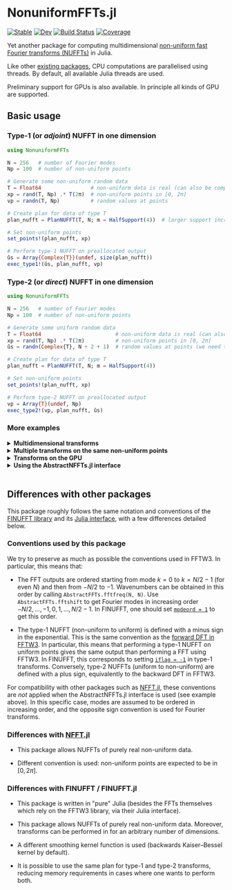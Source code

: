 # NonuniformFFTs.jl

[![Stable](https://img.shields.io/badge/docs-stable-blue.svg)](https://jipolanco.github.io/NonuniformFFTs.jl/stable/)
[![Dev](https://img.shields.io/badge/docs-dev-blue.svg)](https://jipolanco.github.io/NonuniformFFTs.jl/dev/)
[![Build Status](https://github.com/jipolanco/NonuniformFFTs.jl/workflows/CI/badge.svg)](https://github.com/jipolanco/NonuniformFFTs.jl/actions)
[![Coverage](https://codecov.io/gh/jipolanco/NonuniformFFTs.jl/branch/master/graph/badge.svg)](https://codecov.io/gh/jipolanco/NonuniformFFTs.jl)

Yet another package for computing multidimensional [non-uniform fast Fourier transforms (NUFFTs)](https://en.wikipedia.org/wiki/NUFFT) in Julia.

Like other [existing packages](#differences-with-other-packages), CPU computations
are parallelised using threads.
By default, all available Julia threads are used.

Preliminary support for GPUs is also available.
In principle all kinds of GPU are supported.

## Basic usage

### Type-1 (or *adjoint*) NUFFT in one dimension

```julia
using NonuniformFFTs

N = 256   # number of Fourier modes
Np = 100  # number of non-uniform points

# Generate some non-uniform random data
T = Float64                # non-uniform data is real (can also be complex)
xp = rand(T, Np) .* T(2π)  # non-uniform points in [0, 2π]
vp = randn(T, Np)          # random values at points

# Create plan for data of type T
plan_nufft = PlanNUFFT(T, N; m = HalfSupport(4))  # larger support increases accuracy

# Set non-uniform points
set_points!(plan_nufft, xp)

# Perform type-1 NUFFT on preallocated output
ûs = Array{Complex{T}}(undef, size(plan_nufft))
exec_type1!(ûs, plan_nufft, vp)
```

### Type-2 (or *direct*) NUFFT in one dimension

```julia
using NonuniformFFTs

N = 256   # number of Fourier modes
Np = 100  # number of non-uniform points

# Generate some uniform random data
T = Float64                        # non-uniform data is real (can also be complex)
xp = rand(T, Np) .* T(2π)          # non-uniform points in [0, 2π]
ûs = randn(Complex{T}, N ÷ 2 + 1)  # random values at points (we need to store roughly half the Fourier modes for complex-to-real transform)

# Create plan for data of type T
plan_nufft = PlanNUFFT(T, N; m = HalfSupport(4))

# Set non-uniform points
set_points!(plan_nufft, xp)

# Perform type-2 NUFFT on preallocated output
vp = Array{T}(undef, Np)
exec_type2!(vp, plan_nufft, ûs)
```

### More examples

<details>
<summary><b>Multidimensional transforms</b></summary>

```julia
using NonuniformFFTs
using StaticArrays: SVector  # for convenience

Ns = (256, 256)  # number of Fourier modes in each direction
Np = 1000        # number of non-uniform points

# Generate some non-uniform random data
T = Float64                                      # non-uniform data is real (can also be complex)
d = length(Ns)                                   # number of dimensions (d = 2 here)
xp = [T(2π) * rand(SVector{d, T}) for _ ∈ 1:Np]  # non-uniform points in [0, 2π]ᵈ
vp = randn(T, Np)                                # random values at points

# Create plan for data of type T
plan_nufft = PlanNUFFT(T, Ns; m = HalfSupport(4))

# Set non-uniform points
set_points!(plan_nufft, xp)

# Perform type-1 NUFFT on preallocated output
ûs = Array{Complex{T}}(undef, size(plan_nufft))
exec_type1!(ûs, plan_nufft, vp)

# Perform type-2 NUFFT on preallocated output
exec_type2!(vp, plan_nufft, ûs)
```

</details>

<details>
<summary><b>Multiple transforms on the same non-uniform points</b></summary>

```julia
using NonuniformFFTs

N = 256   # number of Fourier modes
Np = 100  # number of non-uniform points
ntrans = Val(3)  # number of simultaneous transforms

# Generate some non-uniform random data
T = Float64                # non-uniform data is real (can also be complex)
xp = rand(T, Np) .* T(2π)  # non-uniform points in [0, 2π]
vp = ntuple(_ -> randn(T, Np), ntrans)  # random values at points (one vector per transformed quantity)

# Create plan for data of type T
plan_nufft = PlanNUFFT(T, N; ntransforms = ntrans)

# Set non-uniform points
set_points!(plan_nufft, xp)

# Perform type-1 NUFFT on preallocated output (one array per transformed quantity)
ûs = ntuple(_ -> Array{Complex{T}}(undef, size(plan_nufft)), ntrans)
exec_type1!(ûs, plan_nufft, vp)

# Perform type-2 NUFFT on preallocated output (one vector per transformed quantity)
vp_interp = map(similar, vp)
exec_type2!(vp, plan_nufft, ûs)
```

</details>

<details>
<summary><b>Transforms on the GPU</b></summary>

Below is a GPU version of the multidimensional transform example above.
The only differences are:

- we import CUDA.jl and Adapt.jl (optional)
- we pass `backend = CUDABackend()` to `PlanNUFFT` (`CUDABackend` is a [KernelAbstractions backend](https://juliagpu.github.io/KernelAbstractions.jl/stable/#Supported-backends) and is exported by CUDA.jl).
  The default is `backend = CPU()`.
- we copy input arrays to the GPU before calling any NUFFT-related functions (`set_points!`, `exec_type1!`, `exec_type2!`)

The example is for an Nvidia GPU (using [CUDA.jl](https://github.com/JuliaGPU/CUDA.jl)), but should also work with e.g. [AMDGPU.jl](https://github.com/JuliaGPU/AMDGPU.jl)
by simply choosing `backend = ROCBackend()`.

```julia
using NonuniformFFTs
using StaticArrays: SVector  # for convenience
using CUDA
using Adapt: adapt  # optional (see below)

backend = CUDABackend()  # other options are CPU() or ROCBackend() (untested)

Ns = (256, 256)  # number of Fourier modes in each direction
Np = 1000        # number of non-uniform points

# Generate some non-uniform random data
T = Float64                                          # non-uniform data is real (can also be complex)
d = length(Ns)                                       # number of dimensions (d = 2 here)
xp_cpu = [T(2π) * rand(SVector{d, T}) for _ ∈ 1:Np]  # non-uniform points in [0, 2π]ᵈ
vp_cpu = randn(T, Np)                                # random values at points

# Copy data to the GPU (using Adapt is optional but it makes code more generic).
# Note that all data needs to be on the GPU before setting points or executing transforms.
# We could have also generated the data directly on the GPU.
xp = adapt(backend, xp_cpu)  # returns a CuArray if backend = CUDABackend
vp = adapt(backend, vp_cpu)

# Create plan for data of type T
plan_nufft = PlanNUFFT(T, Ns; m = HalfSupport(4), backend)

# Set non-uniform points
set_points!(plan_nufft, xp)

# Perform type-1 NUFFT on preallocated output
ûs = similar(vp, Complex{T}, size(plan_nufft))  # initialises a GPU array for the output
exec_type1!(ûs, plan_nufft, vp)

# Perform type-2 NUFFT on preallocated output
exec_type2!(vp, plan_nufft, ûs)
```

</details>

<details>
<summary><b>Using the AbstractNFFTs.jl interface</b></summary>

This package also implements the [AbstractNFFTs.jl](https://juliamath.github.io/NFFT.jl/stable/abstract/)
interface as an alternative API for constructing plans and evaluating transforms.
This can be useful for comparing with similar packages such as [NFFT.jl](https://github.com/JuliaMath/NFFT.jl).

```julia
using NonuniformFFTs
using AbstractNFFTs
using LinearAlgebra: mul!

Ns = (256, 256)  # number of Fourier modes in each direction
Np = 1000        # number of non-uniform points

# Generate some non-uniform random data
T = Float64                      # must be a real data type (Float32, Float64)
d = length(Ns)                   # number of dimensions (d = 2 here)
xp = rand(T, (d, Np)) .- T(0.5)  # non-uniform points in [-1/2, 1/2)ᵈ; must be given as a (d, Np) matrix
vp = randn(Complex{T}, Np)       # random values at points (must be complex)

# Create plan for data of type Complex{T}. Note that we pass the points `xp` as
# a first argument, which calls an AbstractNFFTs-compatible constructor.
p = PlanNUFFT(xp, Ns)

# Getting the expected dimensions of input and output data.
AbstractNFFTs.size_in(p)   # (256, 256)
AbstractNFFTs.size_out(p)  # (1000,)

# Perform adjoint NFFT, a.k.a. type-1 NUFFT (non-uniform to uniform)
us = adjoint(p) * vp      # allocates output array `us`
mul!(us, adjoint(p), vp)  # uses preallocated output array `us`

# Perform forward NFFT, a.k.a. type-2 NUFFT (uniform to non-uniform)
wp = p * us
mul!(wp, p, us)

# Setting a different set of non-uniform points
AbstractNFFTs.nodes!(p, xp)
```

Note: the AbstractNFFTs.jl interface currently only supports complex-valued non-uniform data.
For real-to-complex transforms, the NonuniformFFTs.jl API demonstrated above should be used instead.

</details>

<br>

## Differences with other packages

This package roughly follows the same notation and conventions of the [FINUFFT library](https://finufft.readthedocs.io/en/latest/)
and its [Julia interface](https://github.com/ludvigak/FINUFFT.jl), with a few differences detailed below.

### Conventions used by this package

We try to preserve as much as possible the conventions used in FFTW3.
In particular, this means that:

- The FFT outputs are ordered starting from mode $k = 0$ to $k = N/2 - 1$ (for even $N$) and then from $-N/2$ to $-1$.
  Wavenumbers can be obtained in this order by calling `AbstractFFTs.fftfreq(N, N)`.
  Use `AbstractFFTs.fftshift` to get Fourier modes in increasing order $-N/2, …, -1, 0, 1, …, N/2 - 1$.
  In FINUFFT, one should set [`modeord = 1`](https://finufft.readthedocs.io/en/latest/opts.html#data-handling-options) to get this order.

- The type-1 NUFFT (non-uniform to uniform) is defined with a minus sign in the exponential.
  This is the same convention as the [forward DFT in FFTW3](http://fftw.org/fftw3_doc/The-1d-Discrete-Fourier-Transform-_0028DFT_0029.html).
  In particular, this means that performing a type-1 NUFFT on uniform points gives the same output than performing a FFT using FFTW3.
  In FINUFFT, this corresponds to setting [`iflag = -1`](https://ludvigak.github.io/FINUFFT.jl/latest/#FINUFFT.finufft_makeplan-Tuple{Integer,%20Union{Integer,%20Array{Int64}},%20Integer,%20Integer,%20Real}) in type-1 transforms.
  Conversely, type-2 NUFFTs (uniform to non-uniform) are defined with a plus sign, equivalently to the backward DFT in FFTW3.

For compatibility with other packages such as [NFFT.jl](https://github.com/JuliaMath/NFFT.jl), these conventions are *not*
applied when the AbstractNFFTs.jl interface is used (see example above).
In this specific case, modes are assumed to be ordered in increasing order, and
the opposite sign convention is used for Fourier transforms.

### Differences with [NFFT.jl](https://github.com/JuliaMath/NFFT.jl)

- This package allows NUFFTs of purely real non-uniform data.

- Different convention is used: non-uniform points are expected to be in $[0, 2π]$.

### Differences with FINUFFT / FINUFFT.jl

- This package is written in "pure" Julia (besides the FFTs themselves which rely on the FFTW3 library, via their Julia interface).

- This package allows NUFFTs of purely real non-uniform data.
  Moreover, transforms can be performed in for an arbitrary number of dimensions.

- A different smoothing kernel function is used (backwards Kaiser–Bessel kernel by default).

- It is possible to use the same plan for type-1 and type-2 transforms, reducing memory requirements in cases where one wants to perform both.
